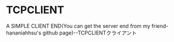 # TCPCLIENT
A SIMPLE CLIENT END(You can get the server end from my friend-hananiahhsu's github page)--TCPCLIENTクライアント
